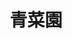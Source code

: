 ---
title: "青菜園"
description: "青菜園"
layout: shop
keywords:
  - 美食競賽
  - 台灣美食
  - 美食精選
datePublished: "2025-06-30"
dateModified: "2025-07-07"
city: "台北市"
district: "北投區"
address: "台北市北投區竹子湖路55之11號往中正山方向"
phone: "0228619165"
geo: "25.177408789496663, 121.53086320122738"
google_map: "https://maps.app.goo.gl/mCDQwBZZ927hr7uc6"
footinder: "https://footinder.com.tw/%e5%8f%b0%e5%8c%97%e5%b8%82%e5%8c%97%e6%8a%95%e5%8d%80/6689/"
official: "https://www.facebook.com/susan1122s/"
award:
  - name: "500盤"
    year: "2024"
    entries:
      - dishes:
          - "放山白斬雞"

---